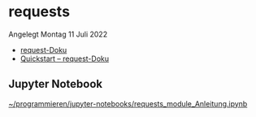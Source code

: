 # requests
Angelegt Montag 11 Juli 2022


* [request-Doku](https://requests.readthedocs.io/)
* [Quickstart – request-Doku](https://requests.readthedocs.io/en/latest/user/quickstart/)


Jupyter Notebook
----------------
[~/programmieren/jupyter-notebooks/requests_module_Anleitung.ipynb](file:///home/philipp/programmieren/jupyter-notebooks/requests_module_Anleitung.ipynb)

